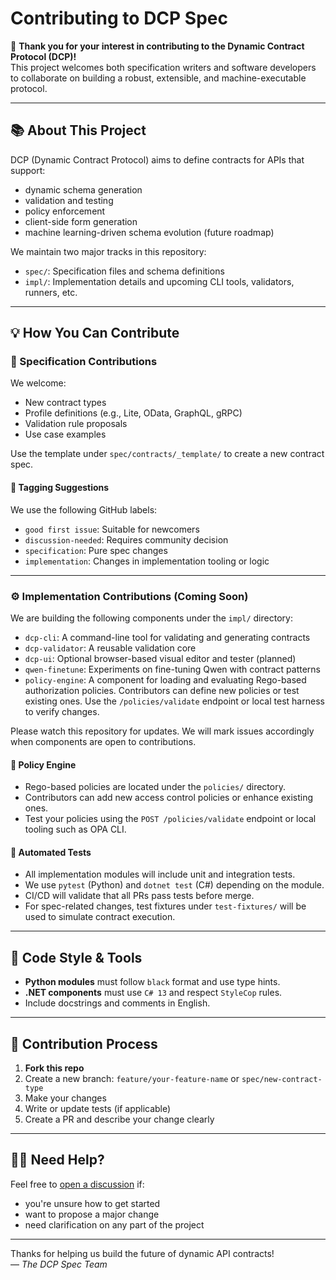 # Contributing to DCP Spec

🎉 **Thank you for your interest in contributing to the Dynamic Contract Protocol (DCP)!**  
This project welcomes both specification writers and software developers to collaborate on building a robust, extensible, and machine-executable protocol.

---

## 📚 About This Project

DCP (Dynamic Contract Protocol) aims to define contracts for APIs that support:
- dynamic schema generation
- validation and testing
- policy enforcement
- client-side form generation
- machine learning-driven schema evolution (future roadmap)

We maintain two major tracks in this repository:
- `spec/`: Specification files and schema definitions
- `impl/`: Implementation details and upcoming CLI tools, validators, runners, etc.

---

## 💡 How You Can Contribute

### 📐 Specification Contributions

We welcome:
- New contract types
- Profile definitions (e.g., Lite, OData, GraphQL, gRPC)
- Validation rule proposals
- Use case examples

Use the template under `spec/contracts/_template/` to create a new contract spec.

#### 🔖 Tagging Suggestions
We use the following GitHub labels:
- `good first issue`: Suitable for newcomers
- `discussion-needed`: Requires community decision
- `specification`: Pure spec changes
- `implementation`: Changes in implementation tooling or logic

---

### ⚙️ Implementation Contributions (Coming Soon)

We are building the following components under the `impl/` directory:
- `dcp-cli`: A command-line tool for validating and generating contracts
- `dcp-validator`: A reusable validation core
- `dcp-ui`: Optional browser-based visual editor and tester (planned)
- `qwen-finetune`: Experiments on fine-tuning Qwen with contract patterns
- `policy-engine`: A component for loading and evaluating Rego-based authorization policies. Contributors can define new policies or test existing ones. Use the `/policies/validate` endpoint or local test harness to verify changes.

Please watch this repository for updates. We will mark issues accordingly when components are open to contributions.

#### 🔐 Policy Engine

- Rego-based policies are located under the `policies/` directory.
- Contributors can add new access control policies or enhance existing ones.
- Test your policies using the `POST /policies/validate` endpoint or local tooling such as OPA CLI.

#### 🧪 Automated Tests

- All implementation modules will include unit and integration tests.
- We use `pytest` (Python) and `dotnet test` (C#) depending on the module.
- CI/CD will validate that all PRs pass tests before merge.
- For spec-related changes, test fixtures under `test-fixtures/` will be used to simulate contract execution.

---

## 🧼 Code Style & Tools

- **Python modules** must follow `black` format and use type hints.
- **.NET components** must use `C# 13` and respect `StyleCop` rules.
- Include docstrings and comments in English.

---

## 🧠 Contribution Process

1. **Fork this repo**
2. Create a new branch: `feature/your-feature-name` or `spec/new-contract-type`
3. Make your changes
4. Write or update tests (if applicable)
5. Create a PR and describe your change clearly

---

## 🙋‍♀️ Need Help?

Feel free to [open a discussion](https://github.com/gokayokutucu/dcp-spec/discussions) if:
- you're unsure how to get started
- want to propose a major change
- need clarification on any part of the project

---

Thanks for helping us build the future of dynamic API contracts!  
— _The DCP Spec Team_